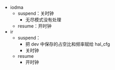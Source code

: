 

- iodma
	- suspend：关时钟
		- 无尽模式没有处理
	- resume：开时钟
- ir
	- suspend：
		- 把 dev 中保存的占空比和频率赋给 hal_cfg
		- 关时钟
	- resume
		- 开时钟
